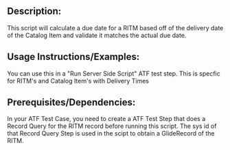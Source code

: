## Description:
This script will calculate a due date for a RITM based off of the delivery date of the Catalog Item and validate it matches the actual due date.

## Usage Instructions/Examples:
You can use this in a "Run Server Side Script" ATF test step. This is specfic for RITM's and Catalog Item's with Delivery Times

## Prerequisites/Dependencies:
In your ATF Test Case, you need to create a ATF Test Step that does a Record Query for the RITM record before running this script. The sys id of that Record Query Step is used in the scipt to obtain a GlideRecord of the RITM.
